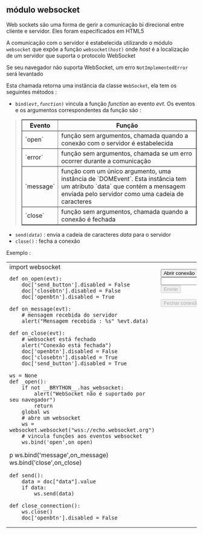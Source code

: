 ## módulo websocket

Web sockets são uma forma de gerir a comunicação bi direcional entre cliente e servidor. Eles foram especificados em HTML5

A comunicação com o servidor é estabelecida utilizando o módulo `websocket` que expõe a função <code>websocket(_host_)</code> onde _host_ é a localização de um servidor que suporta o protocolo WebSocket

Se seu navegador não suporta WebSocket, um erro `NotImplementedError` será levantado

Esta chamada retorna uma instância da classe `WebSocket`, ela tem os seguintes métodos :

- <code>bind(_evt,function_)</code> vincula a função _function_ ao evento _evt_. Os eventos e os argumentos correspondentes da função são :

<blockquote>
<table border=1 cellpadding=5>
<tr>
<th>Evento</th>
<th>Função</th>
</tr>
<tr>
<td>`open`</td>
<td>função sem argumentos, chamada quando a conexão com o servidor é estabelecida</td>
</tr>
<tr>
<td>`error`</td>
<td>função sem argumentos, chamada se um erro ocorrer durante a comunicação</td>
</tr>
<tr>
<td>`message`</td>
<td>função com um único argumento, uma instância de `DOMEvent`. Esta instância tem um atributo `data` que contém a mensagem enviada pelo servidor como uma cadeia de caracteres</td>
</tr>
<tr>
<td>`close`</td>
<td>função sem argumentos, chamada quando a conexão é fechada</td>
</tr>
</table>
</blockquote>

- <code>send(_data_)</code> : envia a cadeia de caracteres _data_ para o servidor
- `close()` : fecha a conexão

Exemplo :
<table>
<tr>
<td id="py_source">
    import websocket
    
    def on_open(evt):
        doc['send_button'].disabled = False
        doc['closebtn'].disabled = False
        doc['openbtn'].disabled = True
    
    def on_message(evt):
        # mensagem recebida do servidor
        alert("Mensagem recebida : %s" %evt.data)
    
    def on_close(evt):
        # websocket está fechado
        alert("Conexão está fechada")
        doc['openbtn'].disabled = False
        doc['closebtn'].disabled = True
        doc['send_button'].disabled = True
    
    ws = None
    def _open():
        if not __BRYTHON__.has_websocket:
            alert("WebSocket não é suportado por seu navegador")
            return
        global ws
        # abre um websocket
        ws = websocket.websocket("wss://echo.websocket.org")
        # vincula funções aos eventos websocket
        ws.bind('open',on_open)
p        ws.bind('message',on_message)
        ws.bind('close',on_close)
    
    def send():
        data = doc["data"].value
        if data:
            ws.send(data)
    
    def close_connection():
        ws.close()
        doc['openbtn'].disabled = False
    
</td>
<td valign="top">
<script type='text/python'>
exec(doc['py_source'].text)
</script>

<button id="openbtn" onclick="_open()">Abrir conexão</button>
<br><input id="data"><button id="send_button" disabled onclick="send()">Enviar</button>
<p><button id="closebtn" disabled onclick="close_connection()">Fechar conexão</button>
</td>
</tr>
</table>
